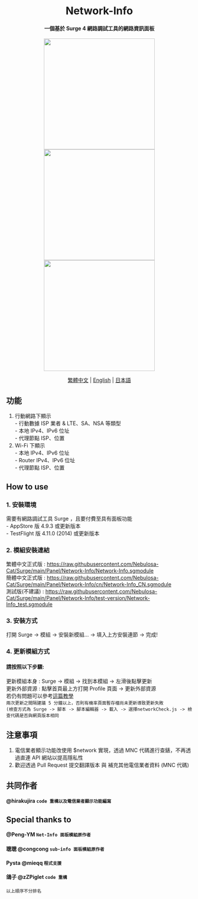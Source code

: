 <h1 align="center">Network-Info</h1>

<h4 align="center">一個基於 Surge 4 網路調試工具的網路資訊面板 </h4>

<p align="center">
<img src="https://raw.githubusercontent.com/Nebulosa-Cat/Surge/main/Panel/Network-Info/img/Cell.PNG" width="300"></img>
<img src="https://raw.githubusercontent.com/Nebulosa-Cat/Surge/main/Panel/Network-Info/img/wifi.PNG" width="300"></img>
<img src="https://raw.githubusercontent.com/Nebulosa-Cat/Surge/main/Panel/Network-Info/img/error.PNG" width="300"></img>
</p>
<p align="center">
  <a href="/README.md">繁體中文</a> |
  <a href="/READMEs/README.en.md">English</a> |
  <a href="/READMEs/README.jpn.md">日本語</a>
</p>

## 功能
1. 行動網路下顯示<br>- 行動數據 ISP 業者 & LTE、SA、NSA 等類型<br>- 本地 IPv4、IPv6 位址<br>- 代理節點 ISP、位置
2. Wi-Fi 下顯示<br>- 本地 IPv4、IPv6 位址<br>- Router IPv4、IPv6 位址<br>- 代理節點 ISP、位置

## How to use
### 1. 安裝環境
需要有網路調試工具 Surge ，且要付費至具有面板功能<br>- AppStore 版 4.9.3 或更新版本<br>- TestFlight 版 4.11.0 (2014) 或更新版本
### 2. 模組安裝連結
繁體中文正式版 : https://raw.githubusercontent.com/Nebulosa-Cat/Surge/main/Panel/Network-Info/Network-Info.sgmodule<br>
簡體中文正式版 : https://raw.githubusercontent.com/Nebulosa-Cat/Surge/main/Panel/Network-Info/cn/Network-Info_CN.sgmodule<br>
測試版(不建議) : https://raw.githubusercontent.com/Nebulosa-Cat/Surge/main/Panel/Network-Info/test-version/Network-Info_test.sgmodule
### 3. 安裝方式
打開 Surge -> 模組 -> 安裝新模組... -> 填入上方安裝連節 -> 完成!
### 4. 更新模組方式
#### 請按照以下步驟:<br>
更新模組本身 : Surge -> 模組 -> 找到本模組 -> 左滑後點擊更新<br>
更新外部資源 : 點擊首頁最上方打開 Profile 頁面 -> 更新外部資源 <br>
若仍有問題可以參考[這篇教學](https://www.jkg.tw/p3604/) <br>
`兩次更新之間隔建議 5 分鐘以上，否則有機率頁面暫存檔尚未更新導致更新失敗`<br>
`(檢查方式為 Surge -> 腳本 -> 腳本編輯器 -> 載入 -> 選擇networkCheck.js -> 檢查代碼是否與網頁版本相同`


## 注意事項
1. 電信業者顯示功能改使用 $network 實現，透過 MNC 代碼進行查錶，不再透過直連 API 網站以提高隱私性
2. 歡迎透過 Pull Request 提交翻譯版本 與 補充其他電信業者資料 (MNC 代碼)

## 共同作者
#### @hirakujira `code 重構以及電信業者顯示功能編寫`
## Special thanks to
#### @Peng-YM `Net-Info 面板模組原作者`
#### 聰聰 @congcong `sub-info 面板模組原作者`
#### Pysta @mieqq `程式支援`
#### 鴿子 @zZPiglet `code 重構`
`以上順序不分排名`
